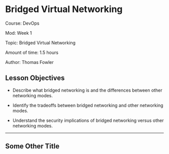# **Bridged Virtual Networking**

Course: DevOps

Mod: Week 1

Topic: Bridged Virtual Networking

Amount of time: 1.5 hours

Author: Thomas Fowler

## **Lesson Objectives**

* Describe what bridged networking is and the
differences between other networking modes.

* Identify the tradeoffs between bridged
networking and other networking modes.

* Understand the security implications of
bridged networking versus other networking
modes.

--------------------------------------------

## **Some Other Title**
